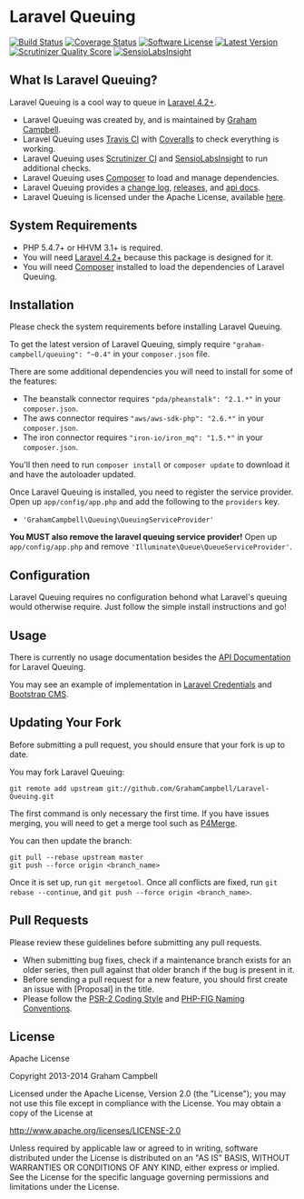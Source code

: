 Laravel Queuing
===============


[![Build Status](https://img.shields.io/travis/GrahamCampbell/Laravel-Queuing/master.svg)](https://travis-ci.org/GrahamCampbell/Laravel-Queuing)
[![Coverage Status](https://img.shields.io/coveralls/GrahamCampbell/Laravel-Queuing/master.svg)](https://coveralls.io/r/GrahamCampbell/Laravel-Queuing)
[![Software License](https://img.shields.io/badge/license-Apache%202.0-brightgreen.svg)](https://github.com/GrahamCampbell/Laravel-Queuing/blob/master/LICENSE.md)
[![Latest Version](https://img.shields.io/github/release/GrahamCampbell/Laravel-Queuing.svg)](https://github.com/GrahamCampbell/Laravel-Queuing/releases)
[![Scrutinizer Quality Score](https://scrutinizer-ci.com/g/GrahamCampbell/Laravel-Queuing/badges/quality-score.png?s=8aa8514610dfe89cd32922515c7ed35d0901bdd9)](https://scrutinizer-ci.com/g/GrahamCampbell/Laravel-Queuing)
[![SensioLabsInsight](https://insight.sensiolabs.com/projects/75cb257f-5622-49a1-aff1-eba21c2487e2/mini.png)](https://insight.sensiolabs.com/projects/75cb257f-5622-49a1-aff1-eba21c2487e2)


## What Is Laravel Queuing?

Laravel Queuing is a cool way to queue in [Laravel 4.2+](http://laravel.com).

* Laravel Queuing was created by, and is maintained by [Graham Campbell](https://github.com/GrahamCampbell).
* Laravel Queuing uses [Travis CI](https://travis-ci.org/GrahamCampbell/Laravel-Queuing) with [Coveralls](https://coveralls.io/r/GrahamCampbell/Laravel-Queuing) to check everything is working.
* Laravel Queuing uses [Scrutinizer CI](https://scrutinizer-ci.com/g/GrahamCampbell/Laravel-Queuing) and [SensioLabsInsight](https://insight.sensiolabs.com/projects/75cb257f-5622-49a1-aff1-eba21c2487e2) to run additional checks.
* Laravel Queuing uses [Composer](https://getcomposer.org) to load and manage dependencies.
* Laravel Queuing provides a [change log](https://github.com/GrahamCampbell/Laravel-Queuing/blob/master/CHANGELOG.md), [releases](https://github.com/GrahamCampbell/Laravel-Queuing/releases), and [api docs](http://grahamcampbell.github.io/Laravel-Queuing).
* Laravel Queuing is licensed under the Apache License, available [here](https://github.com/GrahamCampbell/Laravel-Queuing/blob/master/LICENSE.md).


## System Requirements

* PHP 5.4.7+ or HHVM 3.1+ is required.
* You will need [Laravel 4.2+](http://laravel.com) because this package is designed for it.
* You will need [Composer](https://getcomposer.org) installed to load the dependencies of Laravel Queuing.


## Installation

Please check the system requirements before installing Laravel Queuing.

To get the latest version of Laravel Queuing, simply require `"graham-campbell/queuing": "~0.4"` in your `composer.json` file.

There are some additional dependencies you will need to install for some of the features:

* The beanstalk connector requires `"pda/pheanstalk": "2.1.*"` in your `composer.json`.
* The aws connector requires `"aws/aws-sdk-php": "2.6.*"` in your `composer.json`.
* The iron connector requires `"iron-io/iron_mq": "1.5.*"` in your `composer.json`.

You'll then need to run `composer install` or `composer update` to download it and have the autoloader updated.

Once Laravel Queuing is installed, you need to register the service provider. Open up `app/config/app.php` and add the following to the `providers` key.

* `'GrahamCampbell\Queuing\QueuingServiceProvider'`

**You MUST also remove the laravel queuing service provider!**
Open up `app/config/app.php` and remove `'Illuminate\Queue\QueueServiceProvider'`.


## Configuration

Laravel Queuing requires no configuration behond what Laravel's queuing would otherwise require. Just follow the simple install instructions and go!


## Usage

There is currently no usage documentation besides the [API Documentation](http://grahamcampbell.github.io/Laravel-Queuing
) for Laravel Queuing.

You may see an example of implementation in [Laravel Credentials](https://github.com/GrahamCampbell/Laravel-Credentials) and [Bootstrap CMS](https://github.com/GrahamCampbell/Bootstrap-CMS).


## Updating Your Fork

Before submitting a pull request, you should ensure that your fork is up to date.

You may fork Laravel Queuing:

    git remote add upstream git://github.com/GrahamCampbell/Laravel-Queuing.git

The first command is only necessary the first time. If you have issues merging, you will need to get a merge tool such as [P4Merge](http://perforce.com/product/components/perforce_visual_merge_and_diff_tools).

You can then update the branch:

    git pull --rebase upstream master
    git push --force origin <branch_name>

Once it is set up, run `git mergetool`. Once all conflicts are fixed, run `git rebase --continue`, and `git push --force origin <branch_name>`.


## Pull Requests

Please review these guidelines before submitting any pull requests.

* When submitting bug fixes, check if a maintenance branch exists for an older series, then pull against that older branch if the bug is present in it.
* Before sending a pull request for a new feature, you should first create an issue with [Proposal] in the title.
* Please follow the [PSR-2 Coding Style](https://github.com/php-fig/fig-standards/blob/master/accepted/PSR-2-coding-style-guide.md) and [PHP-FIG Naming Conventions](https://github.com/php-fig/fig-standards/blob/master/bylaws/002-psr-naming-conventions.md).


## License

Apache License

Copyright 2013-2014 Graham Campbell

Licensed under the Apache License, Version 2.0 (the "License");
you may not use this file except in compliance with the License.
You may obtain a copy of the License at

 http://www.apache.org/licenses/LICENSE-2.0

Unless required by applicable law or agreed to in writing, software
distributed under the License is distributed on an "AS IS" BASIS,
WITHOUT WARRANTIES OR CONDITIONS OF ANY KIND, either express or implied.
See the License for the specific language governing permissions and
limitations under the License.

